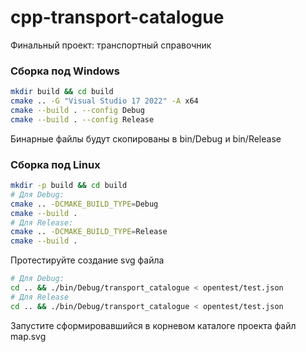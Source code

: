# cpp-transport-catalogue
Финальный проект: транспортный справочник

### Сборка под Windows

```bash
mkdir build && cd build
cmake .. -G "Visual Studio 17 2022" -A x64
cmake --build . --config Debug
cmake --build . --config Release
```

Бинарные файлы будут скопированы в bin/Debug и bin/Release

### Сборка под Linux

```bash
mkdir -p build && cd build
# Для Debug:
cmake .. -DCMAKE_BUILD_TYPE=Debug
cmake --build .
# Для Release:
cmake .. -DCMAKE_BUILD_TYPE=Release
cmake --build .
```

Протестируйте создание svg файла
```bash
# Для Debug:
cd .. && ./bin/Debug/transport_catalogue < opentest/test.json
# Для Release
cd .. && ./bin/Debug/transport_catalogue < opentest/test.json
```

Запустите сформировавшийся в корневом каталоге проекта файл map.svg
